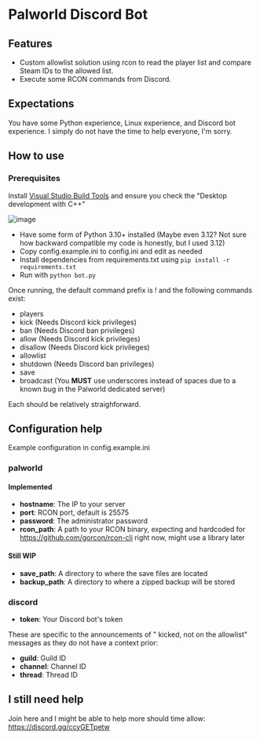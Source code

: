 # Palworld Discord Bot

## Features


- Custom allowlist solution using rcon to read the player list and compare Steam IDs to the allowed list.
- Execute some RCON commands from Discord.

## Expectations

You have some Python experience, Linux experience, and Discord bot experience. I simply do not have the time to help everyone, I'm sorry.

## How to use

### Prerequisites

Install [Visual Studio Build Tools](https://visualstudio.microsoft.com/visual-cpp-build-tools/) and ensure you check the "Desktop development with C++"

![image](https://github.com/Woovie/palworld-server-helper/assets/7304619/5da3a18b-7080-4892-97f9-19eeeb183886)

- Have some form of Python 3.10+ installed (Maybe even 3.12? Not sure how backward compatible my code is honestly, but I used 3.12)
- Copy config.example.ini to config.ini and edit as needed
- Install dependencies from requirements.txt using `pip install -r requirements.txt`
- Run with `python bot.py`

Once running, the default command prefix is ! and the following commands exist:

- players
- kick (Needs Discord kick privileges)
- ban (Needs Discord ban privileges)
- allow (Needs Discord kick privileges)
- disallow (Needs Discord kick privileges)
- allowlist
- shutdown (Needs Discord ban privileges)
- save
- broadcast (You **MUST** use underscores instead of spaces due to a known bug in the Palworld dedicated server)

Each should be relatively straighforward.

## Configuration help

Example configuration in config.example.ini

### palworld

#### Implemented

- **hostname**: The IP to your server
- **port**: RCON port, default is 25575
- **password**: The administrator password
- **rcon_path**: A path to your RCON binary, expecting and hardcoded for https://github.com/gorcon/rcon-cli right now, might use a library later

#### Still WIP

- **save_path**: A directory to where the save files are located
- **backup_path**: A directory to where a zipped backup will be stored

### discord

- **token**: Your Discord bot's token

These are specific to the announcements of "<SteamID> kicked, not on the allowlist" messages as they do not have a context prior:

- **guild**: Guild ID
- **channel**: Channel ID
- **thread**: Thread ID

## I still need help

Join here and I might be able to help more should time allow: https://discord.gg/ccyGETpetw
